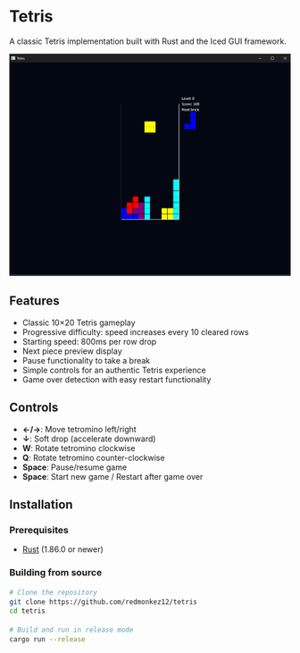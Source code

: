 # Tetris

A classic Tetris implementation built with Rust and the Iced GUI framework.

![Tetris Screenshot](./screenshot.png)

## Features

- Classic 10×20 Tetris gameplay
- Progressive difficulty: speed increases every 10 cleared rows
- Starting speed: 800ms per row drop
- Next piece preview display
- Pause functionality to take a break
- Simple controls for an authentic Tetris experience
- Game over detection with easy restart functionality

## Controls

- **←/→**: Move tetromino left/right
- **↓**: Soft drop (accelerate downward)
- **W**: Rotate tetromino clockwise
- **Q**: Rotate tetromino counter-clockwise
- **Space**: Pause/resume game
- **Space**: Start new game / Restart after game over

## Installation

### Prerequisites

- [Rust](https://www.rust-lang.org/tools/install) (1.86.0 or newer)

### Building from source

```bash
# Clone the repository
git clone https://github.com/redmonkez12/tetris
cd tetris

# Build and run in release mode
cargo run --release

